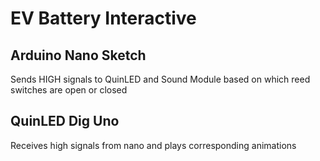 # EV Battery Interactive

## Arduino Nano Sketch
Sends HIGH signals to QuinLED and Sound Module based on which reed switches are open or closed

## QuinLED Dig Uno 
Receives high signals from nano and plays corresponding animations
